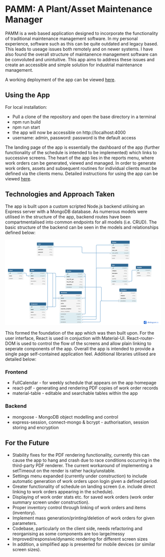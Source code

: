 # PAMM: A Plant/Asset Maintenance Manager

PAMM is a web based application designed to incorporate the functionality of traditional maintenance management software. In my personal experience, software such as this can be quite outdated and legacy based. This leads to useage issues both remotely and on newer systems. I have also found the overall structure of maintanence management software can be convoluted and unintuitive. This app aims to address these issues and create an accessible and simple solution for industrial maintenance management.

A working deployment of the app can be viewed [here](https://pamm.herokuapp.com/).

## Using the App
For local installation:
* Pull a clone of the repository and open the base directory in a terminal
* npm run build
* npm run start
* the app will now be accessible on http://localhost:4000
* username: admin, password: password is the default access

The landing page of the app is essentially the dashboard of the app (further functionality of the schedule is intended to be implemented) which links to successive screens. The heart of the app lies in the reports menu, where work orders can be generated, viewed and managed. In order to generate work orders, assets and subsequent routines for individual clients must be defined via the clients menu. Detailed instructions for using the app can be viewed [here](documentation/README.md).

## Technologies and Approach Taken

The app is built upon a custom scripted Node.js backend utilising an Express server with a MongoDB database. As numerous models were utilised in the structure of the app, backend routes have been compartmentalised into common endpoints for all models (i.e. CRUD). The basic structure of the backend can be seen in the models and relationships defined below:

![Backend Structure](documentation/model_structure.png)

This formed the foundation of the app which was then built upon. For the user interface, React is used in conjuction with Material-UI. React-router-DOM is used to control the flow of the screens and allow plain linking to seperate components of the app. Overall the app is intended to provide a single page self-contained application feel. Additional libraries utilised are detailed below:

### Frontend
* FullCalendar - for weekly schedule that appears on the app homepage
* react-pdf - generating and rendering PDF copies of work order records
* material-table - editable and searchable tables within the app

### Backend 
* mongoose - MongoDB object modelling and control
* express-session, connect-mongo & bcrypt - authorisation, session storing and encryption

## For the Future
* Stability fixes for the PDF rendering functionality, currently this can cause the app to hang and crash due to race conditions occurring in the third-party PDF renderer. The current workaround of implementing a setTimeout on the render is rather hacky/unstable.
* Settings menu expanded (currently under construction) to include automatic generation of work orders upon login given a defined period.
* Greater functionality of schedule on landing screen (i.e. include direct linking to work orders appearing in the schedule).
* Displaying of work order stats etc. for saved work orders (work order summary screen under construction).
* Proper inventory control through linking of work orders and items (inventory).
* Implement mass generation/printing/deletion of work orders for given parameters.
* Codebase, particularly on the client side, needs refactoring and reorganising as some components are too large/messy
* Improved/responsive/dynamic rendering for different screen sizes
* In addition, a simplified app is presented for mobile devices (or similar screen sizes).

